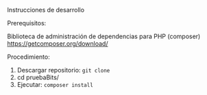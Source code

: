 Instrucciones de desarrollo

Prerequisitos:

Biblioteca de administración de dependencias para PHP (composer)
https://getcomposer.org/download/

Procedimiento:

1. Descargar repositorio: `git clone`
2. cd pruebaBits/
2. Ejecutar: `composer install`